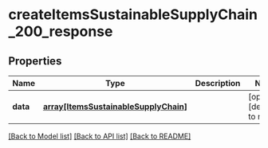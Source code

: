 # createItemsSustainableSupplyChain_200_response

## Properties
Name | Type | Description | Notes
------------ | ------------- | ------------- | -------------
**data** | [**array[ItemsSustainableSupplyChain]**](ItemsSustainableSupplyChain.md) |  | [optional] [default to null]

[[Back to Model list]](../README.md#documentation-for-models) [[Back to API list]](../README.md#documentation-for-api-endpoints) [[Back to README]](../README.md)


